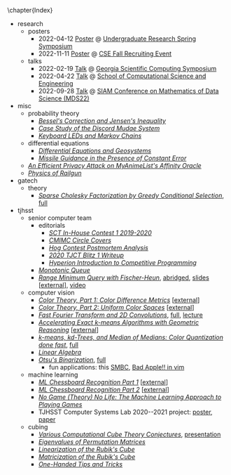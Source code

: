 \chapter{Index}

- research
  - posters
    - 2022-04-12
      [Poster](./research/posters/2022-04-12-spring-symposium/poster.pdf)
      @ [Undergraduate Research Spring
      Symposium](https://symposium.urop.gatech.edu/)
    - 2022-11-11
      [Poster](./research/posters/2022-11-11-cse-recruiting/poster.pdf)
      @ [CSE Fall Recruiting
      Event](https://cse.gatech.edu/fall-2022-recruting-event)
  - talks
    - 2022-02-19
      [Talk](./research/talks/2022-02-19-gscs/presentation.pdf)
      @ [Georgia Scientific Computing
      Symposium](https://comp-physics.group/GSCS22/)
    - 2022-04-22
      [Talk](./research/talks/2022-04-22-cse/presentation.pdf)
      @ [School of Computational Science and
      Engineering](https://cse.gatech.edu/)
    - 2022-09-28
      [Talk](./research/talks/2022-09-28-mds/presentation.pdf)
      @ [SIAM Conference on Mathematics of Data Science (MDS22)](https://meetings.siam.org/sess/dsp_talk.cfm?p=122967)
- misc
  - probability theory
    - [_Bessel's Correction and Jensen's Inequality_](./misc/bessel-correction/bessel.pdf)
    - [_Case Study of the Discord Mudae System_](./misc/gacha-optimization/writeup.pdf)
    - [_Keyboard LEDs and Markov Chains_](./misc/keyboard-markov-chains/writeup.pdf)
  - differential equations
    - [_Differential Equations and Geosystems_](./misc/diffy-geosystems/geosystems.pdf)
    - [_Missile Guidance in the Presence of Constant Error_](./misc/missile-guidance/missile.pdf)
  - [_An Efficient Privacy Attack on MyAnimeList's Affinity Oracle_](./misc/mal-affinity-attack/writeup.pdf)
  - [_Physics of Railgun_](./misc/railgun/railgun.pdf)
- gatech
  - theory
    - [_Sparse Cholesky Factorization by Greedy Conditional Selection_](./gatech/theory/cholesky/handout.pdf),
      [full](./gatech/theory/cholesky/presentation.pdf)
- tjhsst
  - senior computer team
    - editorials
      - [_SCT In-House Contest 1 2019-2020_](./tjhsst/sct/editorials/2019sctq1/writeup.pdf)
      - [_CMIMC Circle Covers_](./tjhsst/sct/editorials/cmimc2021/writeup.pdf)
      - [_Hog Contest Postmortem Analysis_](./tjhsst/sct/editorials/cs61a-hog-contest/writeup.pdf)
      - [_2020 TJCT Blitz 1 Writeup_](./tjhsst/sct/editorials/ct-blitz1/writeup.pdf)
      - [_Hyperion Introduction to Competitive Programming_](./tjhsst/sct/editorials/hyperion-intro/writeup.pdf)
    - [_Monotonic Queue_](./tjhsst/sct/monotonic-queue/lecture.pdf)
    - [_Range Minimum Query with Fischer-Heun_](./tjhsst/sct/range-minimum-query/lecture.pdf),
      [abridged](./tjhsst/sct/abridged-rmq/lecture.pdf),
      [slides](./tjhsst/sct/range-minimum-query/slides.pdf)
      [[external](https://docs.google.com/presentation/d/1ciEmKE4fL4VOkCjlWj0ZSlNMEirYERIxEEVa8kII0DY/edit?usp=sharing)],
      [video](https://youtu.be/wqfwPICt-Tg)
  - computer vision
    - [_Color Theory, Part 1: Color Difference Metrics_](./tjhsst/cv/color-theory/part1.pdf)
      [[external](https://docs.google.com/presentation/d/1XlxeFMDeSFhnE3O-h7EvX-LEPMq4O18Dc1llNjYITZI/edit?usp=sharing)]
    - [_Color Theory, Part 2: Uniform Color Spaces_](./tjhsst/cv/color-theory/part2.pdf)
      [[external](https://docs.google.com/presentation/d/1KGOiKWH8d5PEPVF3700smOwqc6q4iCkpAeJycYwdl8E/edit?usp=sharing)]
    - [_Fast Fourier Transform and 2D Convolutions_](./tjhsst/cv/convolution/handout.pdf),
      [full](./tjhsst/cv/convolution/presentation.pdf),
      [lecture](./tjhsst/cv/convolution/lecture.pdf)
    - [_Accelerating Exact k-means Algorithms with Geometric Reasoning_](./tjhsst/cv/k-means/slides.pdf)
      [[external](https://docs.google.com/presentation/d/1U8PiAoVIe2rvfzQ_q9tECdlYfy-mHq6HnJUC45Wy9Y4/edit?usp=sharing)]
    - [_k-means, kd-Trees, and Median of Medians: Color Quantization done fast_](./tjhsst/cv/k-means-kd-tree/handout.pdf),
      [full](./tjhsst/cv/k-means-kd-tree/presentation.pdf)
    - [_Linear Algebra_](./tjhsst/cv/linear-algebra/lecture.pdf)
    - [_Otsu's Binarization_](./tjhsst/cv/otsu-binarization/handout.pdf),
      [full](./tjhsst/cv/otsu-binarization/presentation.pdf)
      - fun applications:
        this [SMBC](https://www.smbc-comics.com/comic/2010-09-11),
        [Bad Apple!! in vim](https://youtu.be/q7K96mFyagE)
  - machine learning
    - [_ML Chessboard Recognition Part 1_](./tjhsst/ml/chessboard-recognition/part1.pdf)
      [[external](https://docs.google.com/presentation/d/10itvI75JGUYMXxGsJWE88ZogLPrzJSDJ9z4w4koN2vs/edit?usp=sharing)]
    - [_ML Chessboard Recognition Part 2_](./tjhsst/ml/chessboard-recognition/part2.pdf)
      [[external](https://docs.google.com/presentation/d/1bNuaxi54NCM5oGh0NIlBVWBydJGxCPxmbSv71Ux3A9Y/edit?usp=sharing)]
    - [_No Game (Theory) No Life: The Machine Learning Approach to Playing Games_](./tjhsst/ml/game-theory/lecture.pdf)
    - TJHSST Computer Systems Lab 2020--2021 project:
      [poster](./tjhsst/ml/syslab/poster.pdf),
      [paper](./tjhsst/ml/syslab/paper.pdf)
  - cubing
    - [_Various Computational Cube Theory Conjectures_](./tjhsst/cubing/computational-cube-theory/cubetheory.pdf),
      [presentation](./tjhsst/cubing/computational-cube-theory/ComputationalCubeTheory.pdf)
    - [_Eigenvalues of Permutation Matrices_](./tjhsst/cubing/eigenvalues-permutation-matrices/eigenvalue.pdf)
    - [_Linearization of the Rubik's Cube_](./tjhsst/cubing/linearization/linear.pdf)
    - [_Matricization of the Rubik's Cube_](./tjhsst/cubing/matricization/matrix.pdf)
    - [_One-Handed Tips and Tricks_](./tjhsst/cubing/one-handed-tips-tricks/lecture.pdf)

